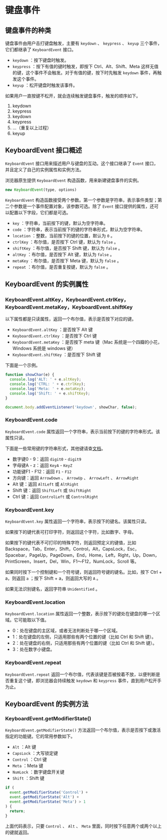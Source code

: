 # 键盘事件

## 键盘事件的种类

键盘事件由用户击打键盘触发，主要有 `keydown` 、 `keypress` 、 `keyup` 三个事件，它们都继承了 `KeyboardEvent` 接口。

-  `keydown` ：按下键盘时触发。
-  `keypress` ：按下有值的键时触发，即按下 Ctrl、Alt、Shift、Meta 这样无值的键，这个事件不会触发。对于有值的键，按下时先触发 `keydown` 事件，再触发这个事件。
-  `keyup` ：松开键盘时触发该事件。

如果用户一直按键不松开，就会连续触发键盘事件，触发的顺序如下。

1. keydown
1. keypress
1. keydown
1. keypress
1. ...（重复以上过程）
1. keyup

## KeyboardEvent 接口概述

 `KeyboardEvent` 接口用来描述用户与键盘的互动。这个接口继承了 `Event` 接口，并且定义了自己的实例属性和实例方法。

浏览器原生提供 `KeyboardEvent` 构造函数，用来新建键盘事件的实例。

```js
new KeyboardEvent(type, options)
```

 `KeyboardEvent` 构造函数接受两个参数。第一个参数是字符串，表示事件类型；第二个参数是一个事件配置对象，该参数可选。除了 `Event` 接口提供的属性，还可以配置以下字段，它们都是可选。

-  `key` ：字符串，当前按下的键，默认为空字符串。
-  `code` ：字符串，表示当前按下的键的字符串形式，默认为空字符串。
-  `location` ：整数，当前按下的键的位置，默认为 `0` 。
-  `ctrlKey` ：布尔值，是否按下 Ctrl 键，默认为 `false` 。
-  `shiftKey` ：布尔值，是否按下 Shift 键，默认为 `false` 。
-  `altKey` ：布尔值，是否按下 Alt 键，默认为 `false` 。
-  `metaKey` ：布尔值，是否按下 Meta 键，默认为 `false` 。
-  `repeat` ：布尔值，是否重复按键，默认为 `false` 。

## KeyboardEvent 的实例属性

### KeyboardEvent.altKey，KeyboardEvent.ctrlKey，KeyboardEvent.metaKey，KeyboardEvent.shiftKey

以下属性都是只读属性，返回一个布尔值，表示是否按下对应的键。

-  `KeyboardEvent.altKey` ：是否按下 Alt 键
-  `KeyboardEvent.ctrlKey` ：是否按下 Ctrl 键
-  `KeyboardEvent.metaKey` ：是否按下 meta 键（Mac 系统是一个四瓣的小花，Windows 系统是 windows 键）
-  `KeyboardEvent.shiftKey` ：是否按下 Shift 键

下面是一个示例。

```js
function showChar(e) {
  console.log('ALT: ' + e.altKey);
  console.log('CTRL: ' + e.ctrlKey);
  console.log('Meta: ' + e.metaKey);
  console.log('Shift: ' + e.shiftKey);
}

document.body.addEventListener('keydown', showChar, false);
```

### KeyboardEvent.code

 `KeyboardEvent.code` 属性返回一个字符串，表示当前按下的键的字符串形式。该属性只读。

下面是一些常用键的字符串形式，其他键请查[文档](https://developer.mozilla.org/en-US/docs/Web/API/KeyboardEvent/code/code_values)。

- 数字键0 - 9：返回 `digit0`  -  `digit9` 
- 字母键A - z：返回 `KeyA`  -  `KeyZ` 
- 功能键F1 - F12：返回  `F1`  -  `F12` 
- 方向键：返回 `ArrowDown` 、 `ArrowUp` 、 `ArrowLeft` 、 `ArrowRight` 
- Alt 键：返回 `AltLeft` 或 `AltRight` 
- Shift 键：返回 `ShiftLeft` 或 `ShiftRight` 
- Ctrl 键：返回 `ControlLeft` 或 `ControlRight` 

### KeyboardEvent.key

 `KeyboardEvent.key` 属性返回一个字符串，表示按下的键名。该属性只读。

如果按下的键代表可打印字符，则返回这个字符，比如数字、字母。

如果按下的键代表不可打印的特殊字符，则返回预定义的键值，比如 Backspace，Tab，Enter，Shift，Control，Alt，CapsLock，Esc，Spacebar，PageUp，PageDown，End，Home，Left，Right，Up，Down，PrintScreen，Insert，Del，Win，F1～F12，NumLock，Scroll 等。

如果同时按下一个控制键和一个符号键，则返回符号键的键名。比如，按下 Ctrl + a，则返回 `a` ；按下 Shift + a，则返回大写的 `A` 。

如果无法识别键名，返回字符串 `Unidentified` 。

### KeyboardEvent.location

 `KeyboardEvent.location` 属性返回一个整数，表示按下的键处在键盘的哪一个区域。它可能取以下值。

- 0：处在键盘的主区域，或者无法判断处于哪一个区域。
- 1：处在键盘的左侧，只适用那些有两个位置的键（比如 Ctrl 和 Shift 键）。
- 2：处在键盘的右侧，只适用那些有两个位置的键（比如 Ctrl 和 Shift 键）。
- 3：处在数字小键盘。

### KeyboardEvent.repeat

 `KeyboardEvent.repeat` 返回一个布尔值，代表该键是否被按着不放，以便判断是否重复这个键，即浏览器会持续触发 `keydown` 和 `keypress` 事件，直到用户松开手为止。

## KeyboardEvent 的实例方法

### KeyboardEvent.getModifierState()

 `KeyboardEvent.getModifierState()` 方法返回一个布尔值，表示是否按下或激活指定的功能键。它的常用参数如下。

-  `Alt` ：Alt 键
-  `CapsLock` ：大写锁定键
-  `Control` ：Ctrl 键
-  `Meta` ：Meta 键
-  `NumLock` ：数字键盘开关键
-  `Shift` ：Shift 键

```js
if (
  event.getModifierState('Control') +
  event.getModifierState('Alt') +
  event.getModifierState('Meta') > 1
) {
  return;
}
```

上面代码表示，只要 `Control` 、 `Alt` 、 `Meta` 里面，同时按下任意两个或两个以上的键就返回。
